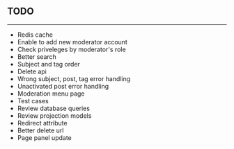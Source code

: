 ## TODO

---

- Redis cache
- Enable to add new moderator account
- Check priveleges by moderator's role
- Better search
- Subject and tag order
- Delete api
- Wrong subject, post, tag error handling
- Unactivated post error handling
- Moderation menu page
- Test cases
- Review database queries
- Review projection models
- Redirect attribute
- Better delete url
- Page panel update